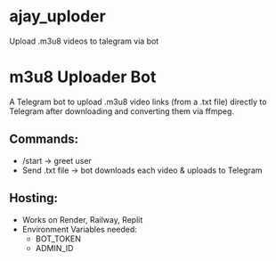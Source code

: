 # ajay_uploder
Upload .m3u8 videos to talegram via bot
# m3u8 Uploader Bot

A Telegram bot to upload .m3u8 video links (from a .txt file) directly to Telegram after downloading and converting them via ffmpeg.

## Commands:
- /start → greet user
- Send .txt file → bot downloads each video & uploads to Telegram

## Hosting:
- Works on Render, Railway, Replit
- Environment Variables needed:
  - BOT_TOKEN
  - ADMIN_ID
